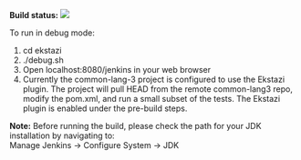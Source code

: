 <b>Build status: </b><a href='https://travis-ci.org/peterlvilim/EkstaziJenkinsPlugin'><img src='https://secure.travis-ci.org/peterlvilim/EkstaziJenkinsPlugin.png?branch=master'></a>

To run in debug mode:  
1. cd ekstazi  
2. ./debug.sh  
3. Open localhost:8080/jenkins in your web browser  
4. Currently the common-lang-3 project is configured to use the Ekstazi plugin.  The project will pull HEAD from the remote common-lang3 repo, modify the pom.xml, and run a small subset of the tests. The Ekstazi plugin is enabled under the pre-build steps.  

<b>Note:</b> Before running the build, please check the path for your JDK installation by navigating to:  
Manage Jenkins -> Configure System -> JDK
